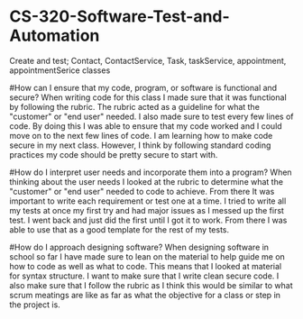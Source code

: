 # CS-320-Software-Test-and-Automation
Create and test; Contact, ContactService, Task, taskService, appointment, appointmentSerice classes

#How can I ensure that my code, program, or software is functional and secure?
  When writing code for this class I made sure that it was functional by following the rubric.  The rubric acted as a guideline for what the "customer" or "end user" needed.  I also made sure to test every few lines of code.  By doing this I was able to ensure that my code worked and I could move on to the next few lines of code.  I am learning how to make code secure in my next class.  However, I think by following standard coding practices my code should be pretty secure to start with.

#How do I interpret user needs and incorporate them into a program?
  When thinking about the user needs I looked at the rubric to determine what the "customer" or "end user" needed to code to achieve.  From there It was important to write each requirement or test one at a time.  I tried to write all my tests at once my first try and had major issues as I messed up the first test.  I went back and just did the first until I got it to work.  From there I was able to use that as a good template for the rest of my tests. 

#How do I approach designing software?
  When designing software in school so far I have made sure to lean on the material to help guide me on how to code as well as what to code.  This means that I looked at material for syntax structure. I want to make sure that I write clean secure code.  I also make sure that I follow the rubric as I think this would be similar to what scrum meatings are like as far as what the objective for a class or step in the project is.  
